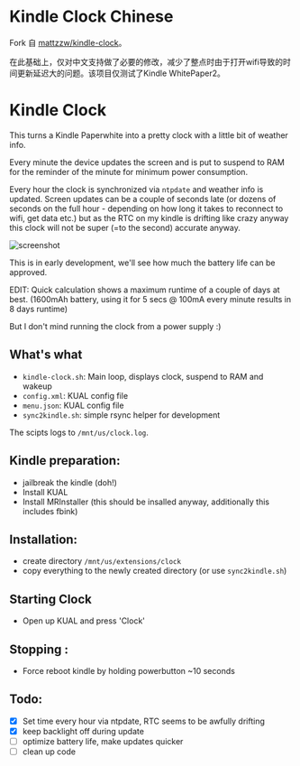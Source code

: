 # Kindle Clock Chinese
Fork 自 [mattzzw/kindle-clock](git@github.com:mattzzw/kindle-clock.git)。

在此基础上，仅对中文支持做了必要的修改，减少了整点时由于打开wifi导致的时间更新延迟大的问题。该项目仅测试了Kindle WhitePaper2。

# Kindle Clock

This turns a Kindle Paperwhite into a pretty clock with a little bit of weather info.

Every minute the device updates the screen and is put to suspend to RAM for the reminder of the minute for minimum power consumption.

Every hour the clock is synchronized via `ntpdate` and weather info is updated. Screen updates can be a couple of seconds late (or dozens of seconds on the full hour - depending on how long it takes to reconnect to wifi, get data etc.) but as the RTC on my kindle is drifting like crazy anyway this clock will not be super (=to the second) accurate anyway.

![screenshot](./screenshot.jpg)

This is in early development, we'll see how much the battery life can be approved.

EDIT: Quick calculation shows a maximum runtime of a couple of days at best. (1600mAh battery, using it for 5 secs @ 100mA every minute results in 8 days runtime)

But I don't mind running the clock from a power supply :)

## What's what
* `kindle-clock.sh`: Main loop, displays clock, suspend to RAM and wakeup
* `config.xml`: KUAL config file
* `menu.json`: KUAL config file
* `sync2kindle.sh`: simple rsync helper for development

The scipts logs to `/mnt/us/clock.log`.

## Kindle preparation:
* jailbreak the kindle (doh!)
* Install KUAL
* Install MRInstaller (this should be insalled anyway, additionally this includes fbink)

## Installation:
* create directory `/mnt/us/extensions/clock`
* copy everything to the newly created directory (or use `sync2kindle.sh`)

## Starting Clock
* Open up KUAL and press 'Clock'

## Stopping :
* Force reboot kindle by holding powerbutton ~10 seconds

## Todo:
* [x] Set time every hour via ntpdate, RTC seems to be awfully drifting
* [x] keep backlight off during update
* [ ] optimize battery life, make updates quicker
* [ ] clean up code
